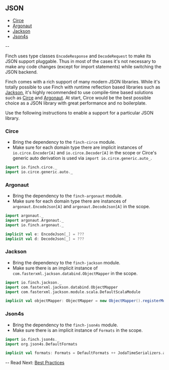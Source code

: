 ## JSON

* [Circe](json.md#circe)
* [Argonaut](json.md#argonaut)
* [Jackson](json.md#jackson)
* [Json4s](json.md#json4s)

--

Finch uses type classes `EncodeResponse` and `DecodeRequest` to make its JSON support pluggable. Thus in most of the
cases it's not necessary to make any code changes (except for import statements) while switching the JSON backend.

Finch comes with a rich support of many modern JSON libraries. While it's totally possible to use Finch with runtime
reflection based libraries such as [Jackson][jackson], it's highly recommended to use compile-time based solutions such
as [Circe][circe] and [Argonaut][argonaut]. At start, Circe would be the best possible choice as a JSON library with
great performance and no boilerplate.

Use the following instructions to enable a support for a particular JSON library.

### Circe

* Bring the dependency to the `finch-circe` module.
* Make sure for each domain type there are implicit instances of `io.circe.Encoder[A]` and `io.circe.Decoder[A]` in the
  scope or Circe's generic auto derivation is used via `import io.circe.generic.auto_`.

```scala
import io.finch.circe._
import io.circe.generic.auto._
```

### Argonaut

* Bring the dependency to the `finch-argonaut` module.
* Make sure for each domain type there are instances of `argonaut.EncodeJson[A]` and `argonaut.DecodeJson[A]` in the
  scope.

```scala
import argonaut._
import argonaut.Argonaut._
import io.finch.argonaut._

implicit val e: EncodeJson[_] = ???
implicit val d: DecodeJson[_] = ???
```

### Jackson

* Bring the dependency to the `finch-jackson` module.
* Make sure there is an implicit instance of `com.fasterxml.jackson.databind.ObjectMapper` in the scope.

```scala
import io.finch.jackson._
import com.fasterxml.jackson.databind.ObjectMapper
import com.fasterxml.jackson.module.scala.DefaultScalaModule

implicit val objectMapper: ObjectMapper = new ObjectMapper().registerModule(DefaultScalaModule)
```

### Json4s

* Bring the dependency to the `finch-json4s` module.
* Make sure there is an implicit instance of `Formats` in the scope.

```scala
import io.finch.json4s._
import org.json4s.DefaultFormats

implicit val formats: Formats = DefaultFormats ++ JodaTimeSerializers.all
```

[argonaut]: http://argonaut.io
[jackson]: http://wiki.fasterxml.com/JacksonHome
[json4s]: http://json4s.org/
[circe]: https://github.com/travisbrown/circe

--
Read Next: [Best Practices](best-practices.md)

